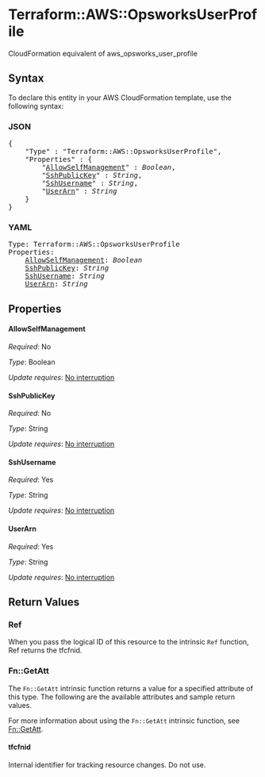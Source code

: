 # Terraform::AWS::OpsworksUserProfile

CloudFormation equivalent of aws_opsworks_user_profile

## Syntax

To declare this entity in your AWS CloudFormation template, use the following syntax:

### JSON

<pre>
{
    "Type" : "Terraform::AWS::OpsworksUserProfile",
    "Properties" : {
        "<a href="#allowselfmanagement" title="AllowSelfManagement">AllowSelfManagement</a>" : <i>Boolean</i>,
        "<a href="#sshpublickey" title="SshPublicKey">SshPublicKey</a>" : <i>String</i>,
        "<a href="#sshusername" title="SshUsername">SshUsername</a>" : <i>String</i>,
        "<a href="#userarn" title="UserArn">UserArn</a>" : <i>String</i>
    }
}
</pre>

### YAML

<pre>
Type: Terraform::AWS::OpsworksUserProfile
Properties:
    <a href="#allowselfmanagement" title="AllowSelfManagement">AllowSelfManagement</a>: <i>Boolean</i>
    <a href="#sshpublickey" title="SshPublicKey">SshPublicKey</a>: <i>String</i>
    <a href="#sshusername" title="SshUsername">SshUsername</a>: <i>String</i>
    <a href="#userarn" title="UserArn">UserArn</a>: <i>String</i>
</pre>

## Properties

#### AllowSelfManagement

_Required_: No

_Type_: Boolean

_Update requires_: [No interruption](https://docs.aws.amazon.com/AWSCloudFormation/latest/UserGuide/using-cfn-updating-stacks-update-behaviors.html#update-no-interrupt)

#### SshPublicKey

_Required_: No

_Type_: String

_Update requires_: [No interruption](https://docs.aws.amazon.com/AWSCloudFormation/latest/UserGuide/using-cfn-updating-stacks-update-behaviors.html#update-no-interrupt)

#### SshUsername

_Required_: Yes

_Type_: String

_Update requires_: [No interruption](https://docs.aws.amazon.com/AWSCloudFormation/latest/UserGuide/using-cfn-updating-stacks-update-behaviors.html#update-no-interrupt)

#### UserArn

_Required_: Yes

_Type_: String

_Update requires_: [No interruption](https://docs.aws.amazon.com/AWSCloudFormation/latest/UserGuide/using-cfn-updating-stacks-update-behaviors.html#update-no-interrupt)

## Return Values

### Ref

When you pass the logical ID of this resource to the intrinsic `Ref` function, Ref returns the tfcfnid.

### Fn::GetAtt

The `Fn::GetAtt` intrinsic function returns a value for a specified attribute of this type. The following are the available attributes and sample return values.

For more information about using the `Fn::GetAtt` intrinsic function, see [Fn::GetAtt](https://docs.aws.amazon.com/AWSCloudFormation/latest/UserGuide/intrinsic-function-reference-getatt.html).

#### tfcfnid

Internal identifier for tracking resource changes. Do not use.

